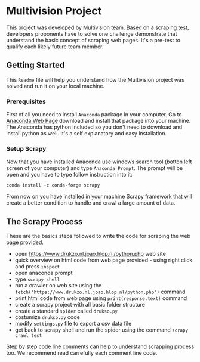 # Multivision Project

This project was developed by Multivision team. Based on a scraping test, developers proponents have to solve one challenge demonstrate that understand the basic concept of scraping web pages. It's a pre-test to qualify each likely future team member.


## Getting Started

This `Readme` file will help you understand how the Multivision project was solved and run it on your local machine.


### Prerequisites

First of all you need to install `Anaconda` package in your computer. Go to [Anaconda Web Page](https://www.anaconda.com/) download and install that package into your machine. The Anaconda has python included so you don't need to download and install python as well. It's a self explanatory and easy installation.


### Setup Scrapy

Now that you have installed Anaconda use windows search tool (botton left screen of your computer) and type `Anaconda Prompt`. The prompt will be open and you have to type follow instruction into it:

```
conda install -c conda-forge scrapy
```
From now on you have installed in your machine Scrapy framework that will create a better condition to handle and crawl a large amount of data.


## The Scrapy Process

These are the basics steps followed to write the code for scraping the web page provided.

* open https://www.drukzo.nl.joao.hlop.nl/python.php web site
* quick overview on html code from web page provided - using right click and press `inspect`
* open anaconda prompt
* type `scrapy shell`
* run a crawler on web site using the `fetch('https://www.drukzo.nl.joao.hlop.nl/python.php')` command
* print html code from web page using `print(response.text)` command
* create a scrapy project with all basic folder structure
* create a standard `spider` called `drukso.py`
* costumize `drukso.py` code
* modify `settings.py` file to export a csv data file
* get back to scrapy shell and run the spider using the command `scrapy crawl test`

Step by step code line comments can help to understand scrapping process too. We recommend read carrefully each comment line code. 

